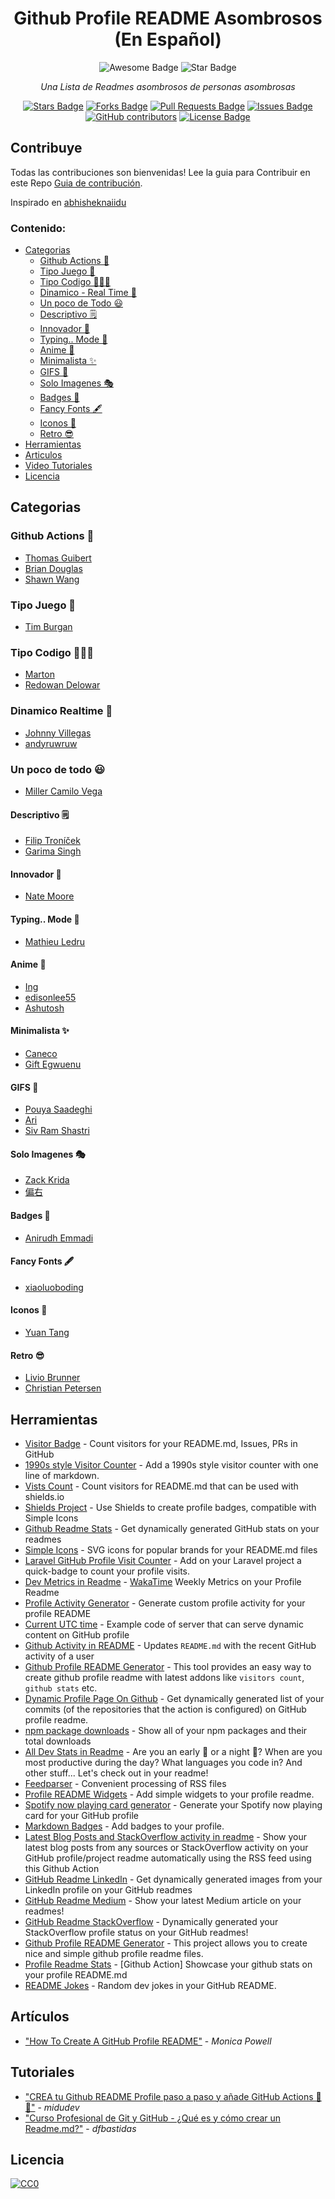 <h1 align="center">Github Profile README Asombrosos (En Español) </h1>
<div align="center">
<img src="https://cdn.rawgit.com/sindresorhus/awesome/d7305f38d29fed78fa85652e3a63e154dd8e8829/media/badge.svg" alt="Awesome Badge"/>
<!-- <a href="https://zzetao.github.io/awesome-github-profile/"><img src="https://img.shields.io/static/v1?label=&labelColor=505050&message=website&color=%230076D6&style=flat&logo=google-chrome&logoColor=%230076D6" alt="website"/></a> -->
<!-- <img src="http://hits.dwyl.com/abhisheknaiidu/awesome-github-profile-readme.svg" alt="Hits Badge"/> -->
<img src="https://img.shields.io/static/v1?label=%F0%9F%8C%9F&message=If%20Useful&style=style=flat&color=BC4E99" alt="Star Badge"/>


<i>Una Lista de Readmes asombrosos de personas asombrosas</i>

<a href="https://github.com/minoveaz/github-perfil-readme-asombrosos/stargazers"><img src="https://img.shields.io/github/stars/minoveaz/github-perfil-readme-asombrosos" alt="Stars Badge"/></a>
<a href="https://github.com/minoveaz/github-perfil-readme-asombrosos/network/members"><img src="https://img.shields.io/github/forks/minoveaz/github-perfil-readme-asombrosos" alt="Forks Badge"/></a>
<a href="https://github.com/minoveaz/github-perfil-readme-asombrosos/pulls"><img src="https://img.shields.io/github/issues-pr/minoveaz/github-perfil-readme-asombrosos" alt="Pull Requests Badge"/></a>
<a href="https://github.com/minoveaz/github-perfil-readme-asombrosos/issues"><img src="https://img.shields.io/github/issues/minoveaz/github-perfil-readme-asombrosos" alt="Issues Badge"/></a>
<a href="https://github.com/minoveaz/github-perfil-readme-asombrosos/graphs/contributors"><img alt="GitHub contributors" src="https://img.shields.io/github/contributors/minoveaz/github-perfil-readme-asombrosos?color=2b9348"></a>
<a href="https://github.com/minoveaz/github-perfil-readme-asombrosos/blob/master/LICENSE"><img src="https://img.shields.io/github/license/minoveaz/github-perfil-readme-asombrosos?color=2b9348" alt="License Badge"/></a>

</div>

## Contribuye

Todas las contribuciones son bienvenidas!
Lee la guia para Contribuir en este Repo [Guia de contribución](contributing.md).

Inspirado en [abhisheknaiidu](https://github.com/abhisheknaiidu/awesome-github-profile-readme)

### Contenido:
  - [Categorias](#categorias)
      - [Github Actions 🤖](#github-actions-)
      - [Tipo Juego 🚀](#tipo-juego-)
      - [Tipo Codigo  👨🏽‍💻](#tipo-codigo-)
      - [Dinamico - Real Time 💫](#dinamico-real-time-)
      - [Un poco de Todo 😃](#un-poco-de-todo-)
      - [Descriptivo 🗒](#descriptivo-)
      - [Innovador 🤗](#innovador-)
      - [Typing.. Mode 🎰](#typing-mode-)
      - [Anime 👾](#anime-)
      - [Minimalista ✨](#minimalista-)
      - [GIFS 👻](#gifs-)
      - [Solo Imagenes 🎭](#solo-imagenes-)
      - [Badges 🎫](#badges-)
      - [Fancy Fonts 🖋](#fancy-fonts-)
      - [Iconos 🎯](#iconos-)
      - [Retro 😎](#retro-)
  - [Herramientas](#tools)
  - [Articulos](#articulos)
  - [Video Tutoriales](#tutoriales)
  - [Licencia](#Licencia)

## Categorias

### Github Actions 🤖

- [Thomas Guibert](https://github.com/thmsgbrt/thmsgbrt)
- [Brian Douglas](https://github.com/bdougie/bdougie)
- [Shawn Wang](https://github.com/sw-yx/sw-yx)

### Tipo Juego 🚀

- [Tim Burgan](https://github.com/timburgan/timburgan)

### Tipo Codigo 👨🏽‍💻

- [Marton](https://github.com/martonlederer/martonlederer)
- [Redowan Delowar](https://github.com/rednafi/rednafi)

### Dinamico  Realtime 💫

- [Johnny Villegas](https://github.com/C9-LinkRs/C9-LinkRs)
- [andyruwruw](https://github.com/andyruwruw/andyruwruw)

### Un poco de todo 😃

- [Miller Camilo Vega](https://github.com/minoveaz/minoveaz)

#### Descriptivo 🗒

- [Filip Troníček](https://github.com/filiptronicek/filiptronicek)
- [Garima Singh](https://github.com/garimasingh128/garimasingh128)

#### Innovador 🤗

- [Nate Moore](https://github.com/natemoo-re/natemoo-re)

#### Typing.. Mode 🎰

- [Mathieu Ledru](https://github.com/matyo91/matyo91)

#### Anime 👾

- [Ing](https://github.com/innng/innng)
- [edisonlee55](https://github.com/edisonlee55/edisonlee55)
- [Ashutosh](https://github.com/Xx-Ashutosh-xX/Xx-Ashutosh-xX)

#### Minimalista ✨

- [Caneco](https://github.com/caneco/)
- [Gift Egwuenu](https://github.com/lauragift21/lauragift21)

#### GIFS 👻

- [Pouya Saadeghi](https://github.com/saadeghi/saadeghi)
- [Ari](https://github.com/ari-hacks/ari-hacks)
- [Siv Ram Shastri](https://github.com/Prince-Shivaram/Prince-Shivaram)

#### Solo Imagenes 🎭

- [Zack Krida](https://github.com/zackkrida/zackkrida)
- [偏右](https://github.com/afc163/afc163)

#### Badges 🎫

- [Anirudh Emmadi](https://github.com/aemmadi/aemmadi)

#### Fancy Fonts 🖋

- [xiaoluoboding](https://github.com/xiaoluoboding/xiaoluoboding)

#### Iconos 🎯

- [Yuan Tang](https://github.com/terrytangyuan/terrytangyuan)

#### Retro 😎

- [Livio Brunner](https://github.com/BrunnerLivio/BrunnerLivio)
- [Christian Petersen](https://github.com/fnky/fnky)

## Herramientas

- [Visitor Badge](https://visitor-badge.glitch.me/#docs) - Count visitors for your README.md, Issues, PRs in GitHub
- [1990s style Visitor Counter](https://twitter.com/ryanlanciaux/status/1283755637126705152) - Add a 1990s style visitor counter with one line of markdown.
- [Vists Count](https://pufler.dev/git-badges/) - Count visitors for README.md that can be used with shields.io
- [Shields Project](https://shields.io/) - Use Shields to create profile badges, compatible with Simple Icons
- [Github Readme Stats](https://github.com/anuraghazra/github-readme-stats) - Get dynamically generated GitHub stats on your readmes
- [Simple Icons](https://github.com/simple-icons/simple-icons#cdn-usage) -  SVG icons for popular brands for your README.md files
- [Laravel GitHub Profile Visit Counter](https://github.com/caneco/laravel-github-profile-view-counter) - Add on your Laravel project a quick-badge to count your profile visits.
- [Dev Metrics in Readme](https://github.com/athul/waka-readme) - [WakaTime](https://wakatime.com/) Weekly Metrics on your Profile Readme
- [Profile Activity Generator](https://github.com/omidnikrah/profile-activity-generator) - Generate custom profile activity for your profile README
- [Current UTC time](https://github.com/jojoee/jojoee) - Example code of server that can serve dynamic content on GitHub profile
- [Github Activity in README](https://github.com/jamesgeorge007/github-activity-readme) - Updates `README.md` with the recent GitHub activity of a user
- [Github Profile README Generator](https://github.com/rahuldkjain/github-profile-readme-generator) - This tool provides an easy way to create github profile readme with latest addons like `visitors count`, `github stats` etc.
- [Dynamic Profile Page On Github](https://github.com/umutphp/github-action-dynamic-profile-page) - Get dynamically generated list of your commits (of the repositories that the action is configured) on GitHub profile readme.
- [npm package downloads](https://github.com/maddhruv/github-readme-npm-downloads) - Show all of your npm packages and their total downloads
- [All Dev Stats in Readme](https://github.com/anmol098/waka-readme-stats) - Are you an early 🐤 or a night 🦉? When are you most productive during the day? What languages you code in? And other stuff... Let's check out in your readme!
- [Feedparser](https://pythonhosted.org/feedparser/) - Convenient processing of RSS files
- [Profile README Widgets](https://github.com/marketplace/actions/profile-readme) - Add simple widgets to your profile readme.
- [Spotify now playing card generator](https://github.com/kittinan/spotify-github-profile) - Generate your Spotify now playing card for your GitHub profile
- [Markdown Badges](https://github.com/Ileriayo/markdown-badges) - Add badges to your profile.
- [Latest Blog Posts and StackOverflow activity in readme](https://github.com/gautamkrishnar/blog-post-workflow) - Show your latest blog posts from any sources or StackOverflow activity on your GitHub profile/project readme automatically using the RSS feed using this Github Action
- [GitHub Readme LinkedIn](https://github.com/soroushchehresa/github-readme-linkedin) - Get dynamically generated images from your LinkedIn profile on your GitHub readmes
- [GitHub Readme Medium](https://github.com/omidnikrah/github-readme-medium) - Show your latest Medium article on your readmes!
- [GitHub Readme StackOverflow](https://github.com/omidnikrah/github-readme-stackoverflow) - Dynamically generated your StackOverflow profile status on your GitHub readmes!
- [Github Profile README Generator](https://github.com/arturssmirnovs/github-profile-readme-generator) - This project allows you to create nice and simple github profile readme files.
- [Profile Readme Stats](https://github.com/marketplace/actions/profile-readme-stats) - [Github Action] Showcase your github stats on your profile README.md
- [README Jokes](https://github.com/ABSphreak/readme-jokes) - Random dev jokes in your GitHub README.

## Artículos

- ["How To Create A GitHub Profile README"](https://www.aboutmonica.com/blog/how-to-create-a-github-profile-readme) - *Monica Powell*

## Tutoriales

- ["CREA tu Github README Profile paso a paso y añade GitHub Actions 🐙😺"](https://youtu.be/1eEnboVooiY) - *midudev*
- ["Curso Profesional de Git y GitHub - ¿Qué es y cómo crear un Readme.md?"](https://www.youtube.com/watch?v=yNs1CJK1aJs) - *dfbastidas*

## Licencia

[![CC0](https://licensebuttons.net/p/zero/1.0/88x31.png)](https://creativecommons.org/publicdomain/zero/1.0/)
